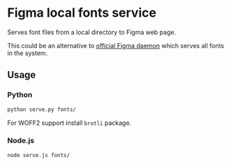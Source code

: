 Figma local fonts service
==

Serves font files from a local directory to Figma web page.

This could be an alternative to [official Figma daemon][DAEMON] which serves all fonts in the system.

[DAEMON]: https://help.figma.com/hc/en-us/articles/360039956894-Access-local-fonts-on-your-computer


Usage
--

### Python
```sh
python serve.py fonts/
```

For WOFF2 support install `brotli` package.

### Node.js
```sh
node serve.js fonts/
```
